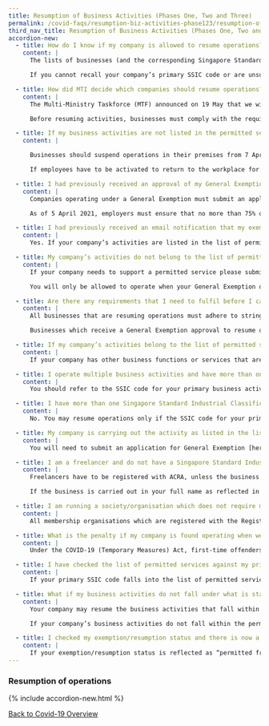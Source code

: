 ```yaml
---
title: Resumption of Business Activities (Phases One, Two and Three)
permalink: /covid-faqs/resumption-biz-activities-phase123/resumption-of-operations
third_nav_title: Resumption of Business Activities (Phases One, Two and Three)
accordion-new:
  - title: How do I know if my company is allowed to resume operations?
    content: |
      The lists of businesses (and the corresponding Singapore Standard Industrial Classification (SSIC) codes) that may operate can be found [here](/images/covid/Permittedserviceslist2.pdf){:target="_blank"}. Businesses in these lists do not need to apply to MTI for exemption before resuming operations.

      If you cannot recall your company’s primary SSIC code or are unsure of what your business activity is classified as, you can log in to [BizFile+](https://www.bizfile.gov.sg/){:target="_blank"} with your Singpass to retrieve your primary SSIC code. You can then look for it on the list of permitted services.

  - title: How did MTI decide which companies should resume operations?
    content: |
      The Multi-Ministry Taskforce (MTF) announced on 19 May that we will exit the Circuit Breaker and resume activities in a phased manner from 2 June to minimise the risk of a resurgence in COVID-19 community transmission. In Phase One starting from 2 June, the MTF gradually allowed more workers to return to work, starting with businesses that operate in settings with lower transmission risks, or that do not require interactions with large groups of people. In Phase Two starting from 19 June, we allowed the resumption of a broad range of activities, including the reopening of physical outlets of retail businesses, as well as the resumption of food and beverage dine-in, personal health and wellness, and home-based services.

      Before resuming activities, businesses must comply with the requirements for [Safe Management Measures](/safemanagement/general/){:target="_blank"} and any sector-specific requirements which apply to them.

  - title: If my business activities are not listed in the permitted services list, can I apply for an exemption to resume business activities?
    content: |

      Businesses should suspend operations in their premises from 7 April 2020 onwards until they are approved by MTI to continue operations or their business activity falls within the list of permitted services [here](/images/covid/Permittedserviceslist2.pdf){:target="_blank"}.

      If employees have to be activated to return to the workplace for short periods of time (i.e. less than a day), employers are required to apply to MTI for a time-limited exemption to do so [here](https://www.gobusiness.gov.sg/exemptions/login){:target="_blank"}. If employers need to maintain a skeletal workforce at the workplace for longer periods, an application for a general exemption should be submitted instead [here](https://www.gobusiness.gov.sg/exemptions/login){:target="_blank"}.

  - title: I had previously received an approval of my General Exemption but my companies’ activities are not listed in the permitted services list. Will I be able to continue operations? Can our employees who are currently working from home return to the workplace?
    content: |
      Companies operating under a General Exemption must submit an application for additional manpower via the GoBusiness portal, to allow more employees to return to the workplace.

      As of 5 April 2021, employers must ensure that no more than 75% of employees who can work from home can be at the workplace at any point in time. There is no longer a limit on the proportion of an individual employee’s working time that can be spent at the workplace. The mandatory split team requirement will also be removed.

  - title: I had previously received an email notification that my exemption had been rescinded, but my company falls under the list of permitted services. Will I be able to resume operations?
    content: |
      Yes. If your company’s activities are listed in the list of permitted services, you will be allowed to resume operations. If your company has other business functions or services that do not belong to the list of permitted services, these other business functions or services should remain suspended until further notice.

  - title: My company’s activities do not belong to the list of permitted services, but we support a permitted service that is listed. What should I do? Can I appeal?
    content: |
      If your company needs to support a permitted service please submit an application for a General Exemption or a Time-Limited Exemption [here](https://www.gobusiness.gov.sg/exemptions/login){:target="_blank"}.

      You will only be allowed to operate when your General Exemption or Time-Limited Exemption is approved.

  - title: Are there any requirements that I need to fulfil before I can resume operations?
    content: |      
      All businesses that are resuming operations must adhere to stringent safe management measures, as well as comply with any sector-specific requirements relevant to their business, before resuming operations. Please refer to these requirements [here](/safemanagement/general/).

      Businesses which receive a General Exemption approval to resume operations must declare their number of workers who are working onsite **within 2 days of the commencement of operations**.

  - title: If my company’s activities belong to the list of permitted services, will I be able to operate all my business functions?
    content: |            
      If your company has other business functions or services that are not in the list of permitted services, these other business functions or services should remain suspended until further notice.

  - title: I operate multiple business activities and have more than one Singapore Standard Industrial Classification (SSIC) code tagged to my business. Which code should I refer to?
    content: |  
      You should refer to the SSIC code for your primary business activity and check it against the list of permitted services that can resume operations [here](/images/covid/Permittedserviceslist2.pdf){:target="_blank"}.

  - title: I have more than one Singapore Standard Industrial Classification (SSIC) code tagged to my business. If my primary activity does not fall under the list of permitted services, but my secondary activity falls under the list of permitted services, will I still be allowed to resume operations?
    content: |  
      No. You may resume operations only if the SSIC code for your primary business activity falls within the list of permitted services that can resume operations. However, if you intend to only carry out the secondary activity (and not the primary activity) which falls within the list of permitted services, you may submit an application for General Exemption here.

  - title: My company is carrying out the activity as listed in the list of permitted services. However, my SSIC code does not fall under the listed code on the website. Will I still be allowed to resume operations?
    content: |  
      You will need to submit an application for General Exemption [here](https://www.gobusiness.gov.sg/exemptions/login){:target="_blank"} and receive approval from MTI before resuming operations.  

  - title: I am a freelancer and do not have a Singapore Standard Industrial Classification (SSIC) code. How do I know if I can resume service?
    content: |  
      Freelancers have to be registered with ACRA, unless the business is carried out in your full name as reflected in your NRIC.

      If the business is carried out in your full name as reflected in your NRIC, you can include a description of your business and click [here](https://www.bizfile.gov.sg/ngbbizfileinternet/faces/oracle/webcenter/portalapp/pages/TransactionMain.jspx?selectedETransId=G016&_afrLoop=36125310646351426&_afrWindowMode=0&_afrWindowId=165ndkuclg&_adf.ctrl-state=ycaqxy2ru_34#!%40%40%3F_afrWindowId%3D165ndkuclg%26selectedETransId%3DG016%26_afrLoop%3D36125310646351426%26_afrWindowMode%3D0%26_adf.ctrl-state%3Dycaqxy2ru_38){:target="_blank"} to search for the SSIC code which corresponds to the nature of your business activity. Once you have retrieved your SSIC code, please check it against the list of permitted services that can resume operations here.

  - title: I am running a society/organisation which does not require me to be registered with ACRA. How can I check whether I can resume activities?
    content: |  
      All membership organisations which are registered with the Registry of Societies are allowed to resume their onsite activities, subject to the implementation of safe management measures and any sector specific requirements relevant to their activities, before resuming operations. Please refer to these requirements [here](/safemanagement/general/).

  - title: What is the penalty if my company is found operating when we are not allowed to do so?
    content: |  
      Under the COVID-19 (Temporary Measures) Act, first-time offenders found operating will face a fine of up to $10,000, imprisonment of up to six months, or both. Subsequent offences may face a fine of up to $20,000, imprisonment of up to twelve months, or both.

  - title: I have checked the list of permitted services against my primary SSIC code and I am sure I am allowed to resume operations. Why is my business resumption status not reflected as “permitted”?
    content: |    
      If your primary SSIC code falls into the list of permitted services and you have not changed your primary SSIC code recently, please write to <covid_gobusiness@mti.gov.sg> for assistance.

  - title: What if my business activities do not fall under what is stated as permitted services for the SSIC code of my company’s primary business activity?
    content: |
      Your company may resume the business activities that fall within the list of permitted services.

      If your company’s business activities do not fall within the permitted services for the SSIC code of your company’s primary business activity, these activities should remain suspended until further notice. You will need to apply for a General Exemption.

  - title: I checked my exemption/resumption status and there is now a “period” specified next to my permitted “status”. What does this mean? Can I continue operating?
    content: |       
      If your exemption/resumption status is reflected as “permitted from [date]”, you will only be allowed to resume operations from the specified date. If your exemption/resumption status is reflected as just “permitted”, you are already allowed to continue your operations.                    
---
```


### Resumption of operations

{% include accordion-new.html %}

[Back to Covid-19 Overview](/covid/)
